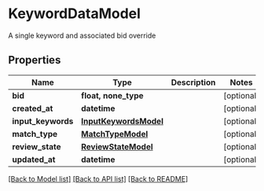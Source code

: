 # KeywordDataModel

A single keyword and associated bid override

## Properties
Name | Type | Description | Notes
------------ | ------------- | ------------- | -------------
**bid** | **float, none_type** |  | [optional] 
**created_at** | **datetime** |  | [optional] 
**input_keywords** | [**InputKeywordsModel**](InputKeywordsModel.md) |  | [optional] 
**match_type** | [**MatchTypeModel**](MatchTypeModel.md) |  | [optional] 
**review_state** | [**ReviewStateModel**](ReviewStateModel.md) |  | [optional] 
**updated_at** | **datetime** |  | [optional] 

[[Back to Model list]](../README.md#documentation-for-models) [[Back to API list]](../README.md#documentation-for-api-endpoints) [[Back to README]](../README.md)


